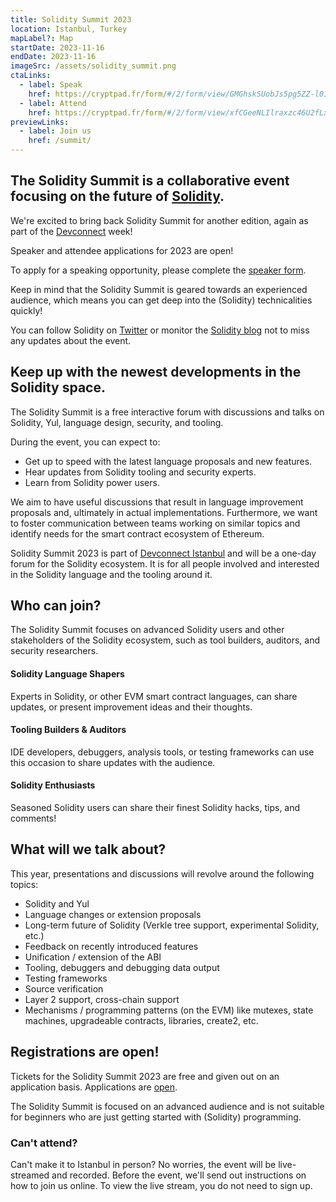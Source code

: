 ```yaml
---
title: Solidity Summit 2023
location: Istanbul, Turkey
mapLabel?: Map
startDate: 2023-11-16
endDate: 2023-11-16
imageSrc: /assets/solidity_summit.png
ctaLinks:
  - label: Speak
    href: https://cryptpad.fr/form/#/2/form/view/GMGhskSUobJs5pg5ZZ-l0I75kfVKdvIR0L-B0DSDxRk/
  - label: Attend
    href: https://cryptpad.fr/form/#/2/form/view/xfCGeeNLIlraxzc46U2fLxAGpbTnlVakiM+18kZJcuI/
previewLinks:
  - label: Join us
    href: /summit/
---
```


## The Solidity Summit is a collaborative event focusing on the future of [Solidity](/).

We're excited to bring back Solidity Summit for another edition, again as part of the [Devconnect](https://devconnect.org/schedule) week! 

Speaker and attendee applications for 2023 are open!

To apply for a speaking opportunity, please complete the [speaker form](https://cryptpad.fr/form/#/2/form/view/GMGhskSUobJs5pg5ZZ-l0I75kfVKdvIR0L-B0DSDxRk/).

Keep in mind that the Solidity Summit is geared towards an experienced audience, which means you can get deep into the (Solidity) technicalities quickly!

You can follow Solidity on [Twitter](https://twitter.com/solidity_lang) or monitor the [Solidity blog](/blog) not to miss any updates about the event.

## Keep up with the newest developments in the Solidity space.

The Solidity Summit is a free interactive forum with discussions and talks on Solidity, Yul, language design, security, and tooling.

During the event, you can expect to:

- Get up to speed with the latest language proposals and new features.
- Hear updates from Solidity tooling and security experts.
- Learn from Solidity power users.

We aim to have useful discussions that result in language improvement proposals and, ultimately in actual implementations. Furthermore, we want to foster communication between teams working on similar topics and identify needs for the smart contract ecosystem of Ethereum.

Solidity Summit 2023 is part of [Devconnect Istanbul](https://devconnect.org/) and will be a one-day forum for the Solidity ecosystem. It is for all people involved and interested in the Solidity language and the tooling around it.

## Who can join?

The Solidity Summit focuses on advanced Solidity users and other stakeholders of the Solidity ecosystem, such as tool builders, auditors, and security researchers.

#### Solidity Language Shapers

Experts in Solidity, or other EVM smart contract languages, can share updates, or present improvement ideas and their thoughts.

#### Tooling Builders & Auditors

IDE developers, debuggers, analysis tools, or testing frameworks can use this occasion to share updates with the audience.

#### Solidity Enthusiasts

Seasoned Solidity users can share their finest Solidity hacks, tips, and comments!

## What will we talk about?

This year, presentations and discussions will revolve around the following topics:

- Solidity and Yul
- Language changes or extension proposals
- Long-term future of Solidity (Verkle tree support, experimental Solidity, etc.)
- Feedback on recently introduced features
- Unification / extension of the ABI
- Tooling, debuggers and debugging data output
- Testing frameworks
- Source verification
- Layer 2 support, cross-chain support
- Mechanisms / programming patterns (on the EVM) like mutexes, state machines, upgradeable contracts, libraries, create2, etc.

## Registrations are open!

Tickets for the Solidity Summit 2023 are free and given out on an application basis. Applications are [open](https://cryptpad.fr/form/#/2/form/view/xfCGeeNLIlraxzc46U2fLxAGpbTnlVakiM+18kZJcuI/).

The Solidity Summit is focused on an advanced audience and is not suitable for beginners who are just getting started with (Solidity) programming.

### Can't attend?

Can't make it to Istanbul in person? No worries, the event will be live-streamed and recorded. Before the event, we'll send out instructions on how to join us online. To view the live stream, you do not need to sign up.

